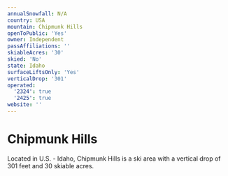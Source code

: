 ```yaml
---
annualSnowfall: N/A
country: USA
mountain: Chipmunk Hills
openToPublic: 'Yes'
owner: Independent
passAffiliations: ''
skiableAcres: '30'
skied: 'No'
state: Idaho
surfaceLiftsOnly: 'Yes'
verticalDrop: '301'
operated:
  '2324': true
  '2425': true
website: ''
---
```



# Chipmunk Hills

Located in U.S. - Idaho, Chipmunk Hills is a ski area with a vertical drop of 301 feet and 30 skiable acres.
